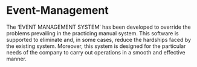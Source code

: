 # Event-Management

The ‘EVENT MANAGEMENT SYSTEM’ has been developed to override the problems prevailing in the practicing manual system. This software is supported to eliminate and, in some cases, reduce the hardships faced by the existing system. Moreover, this system is designed for the particular needs of the company to carry out operations in a smooth and effective manner.

                
